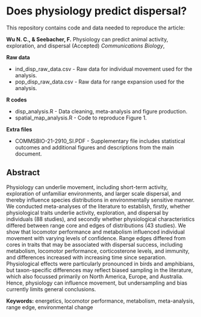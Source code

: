 # Does physiology predict dispersal?
This repository contains code and data needed to reproduce the article:

**Wu N. C., & Seebacher, F.** Physiology can predict animal activity, exploration, and dispersal (Accepted) *Communications Biology*,

**Raw data**
- ind_disp_raw_data.csv - Raw data for individual movement used for the analysis.
- pop_disp_raw_data.csv - Raw data for range expansion used for the analysis.

**R codes**
- disp_analysis.R - Data cleaning, meta-analysis and figure production.
- spatial_map_analysis.R - Code to reproduce Figure 1.

**Extra files**
- COMMSBIO-21-2910_SI.PDF - Supplementary file includes statistical outcomes and additional figures and descriptions from the main document.

## Abstract
Physiology can underlie movement, including short-term activity, exploration of unfamiliar environments, and larger scale dispersal, and thereby influence species distributions in environmentally sensitive manner. We conducted meta-analyses of the literature to establish, firstly, whether physiological traits underlie activity, exploration, and dispersal by individuals (88 studies), and secondly whether physiological characteristics differed between range core and edges of distributions (43 studies). We show that locomotor performance and metabolism influenced individual movement with varying levels of confidence. Range edges differed from cores in traits that may be associated with dispersal success, including metabolism, locomotor performance, corticosterone levels, and immunity, and differences increased with increasing time since separation. Physiological effects were particularly pronounced in birds and amphibians, but taxon-specific differences may reflect biased sampling in the literature, which also focussed primarily on North America, Europe, and Australia. Hence, physiology can influence movement, but undersampling and bias currently limits general conclusions.

**Keywords:** energetics, locomotor performance, metabolism, meta-analysis, range edge, environmental change
